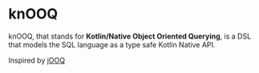 # knOOQ
knOOQ, that stands for **Kotlin/Native Object Oriented Querying**, is a DSL that models the SQL language as a type safe Kotlin Native API.

Inspired by [jOOQ](https://github.com/jOOQ/jOOQ)
